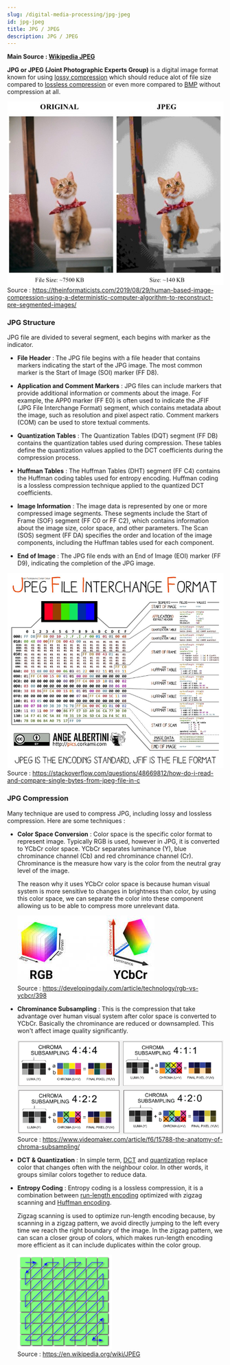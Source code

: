 ```yaml
---
slug: /digital-media-processing/jpg-jpeg
id: jpg-jpeg
title: JPG / JPEG
description: JPG / JPEG
---
```


**Main Source : [Wikipedia JPEG](https://en.wikipedia.org/wiki/JPEG)**

**JPG or JPEG (Joint Photographic Experts Group)** is a digital image format known for using [lossy compression](/digital-signal-processing/compression#lossy-compression) which should reduce alot of file size compared to [lossless compression](/digital-signal-processing/compression#lossy-compression) or even more compared to [BMP](/digital-media-processing/bmp) without compression at all.

![Comparison between original and compressed jpg image](./jpg-comparison.png)  
Source : https://theinformaticists.com/2019/08/29/human-based-image-compression-using-a-deterministic-computer-algorithm-to-reconstruct-pre-segmented-images/

### JPG Structure

JPG file are divided to several segment, each begins with marker as the indicator.

- **File Header** : The JPG file begins with a file header that contains markers indicating the start of the JPG image. The most common marker is the Start of Image (SOI) marker (FF D8).

- **Application and Comment Markers** : JPG files can include markers that provide additional information or comments about the image. For example, the APP0 marker (FF E0) is often used to indicate the JFIF (JPG File Interchange Format) segment, which contains metadata about the image, such as resolution and pixel aspect ratio. Comment markers (COM) can be used to store textual comments.

- **Quantization Tables** : The Quantization Tables (DQT) segment (FF DB) contains the quantization tables used during compression. These tables define the quantization values applied to the DCT coefficients during the compression process.

- **Huffman Tables** : The Huffman Tables (DHT) segment (FF C4) contains the Huffman coding tables used for entropy encoding. Huffman coding is a lossless compression technique applied to the quantized DCT coefficients.

- **Image Information** : The image data is represented by one or more compressed image segments. These segments include the Start of Frame (SOF) segment (FF C0 or FF C2), which contains information about the image size, color space, and other parameters. The Scan (SOS) segment (FF DA) specifies the order and location of the image components, including the Huffman tables used for each component.

- **End of Image** : The JPG file ends with an End of Image (EOI) marker (FF D9), indicating the completion of the JPG image.

![JPG content](./jpg-content.jpg)  
Source : https://stackoverflow.com/questions/48669812/how-do-i-read-and-compare-single-bytes-from-jpeg-file-in-c

### JPG Compression

Many technique are used to compress JPG, including lossy and lossless compression. Here are some techniques :

- **Color Space Conversion** : Color space is the specific color format to represent image. Typically RGB is used, however in JPG, it is converted to YCbCr color space. YCbCr separates luminance (Y), blue chrominance channel (Cb) and red chrominance channel (Cr). Chrominance is the measure how vary is the color from the neutral gray level of the image.

  The reason why it uses YCbCr color space is because human visual system is more sensitive to changes in brightness than color, by using this color space, we can separate the color into these component allowing us to be able to compress more unrelevant data.

  ![RGB vs YCbCr comparison](./rgb-ycbcr.jpeg)  
  Source : https://developingdaily.com/article/technology/rgb-vs-ycbcr/398

- **Chrominance Subsampling** : This is the compression that take advantage over human visual system after color space is converted to YCbCr. Basically the chrominance are reduced or downsampled. This won't affect image quality significantly.

  ![Comparison between chrominance subsampling method](./chrominance-subsampling.png)  
   Source : https://www.videomaker.com/article/f6/15788-the-anatomy-of-chroma-subsampling/

- **DCT & Quantization** : In simple term, [DCT](/digital-signal-processing/discrete-cosine-transform) and [quantization](/digital-signal-processing/quantization) replace color that changes often with the neighbour color. In other words, it groups similar colors together to reduce data.

- **Entropy Coding** : Entropy coding is a lossless compression, it is a combination between [run-length encoding](/digital-signal-processing/compression#run-length-encoding-rle) optimized with zigzag scanning and [Huffman encoding](/digital-signal-processing/compression#huffman-encoding).

  Zigzag scanning is used to optimize run-length encoding because, by scanning in a zigzag pattern, we avoid directly jumping to the left every time we reach the right boundary of the image. In the zigzag pattern, we can scan a closer group of colors, which makes run-length encoding more efficient as it can include duplicates within the color group.

  ![Zigzag scanning](./zigzag-scanning.png)  
   Source : https://en.wikipedia.org/wiki/JPEG
